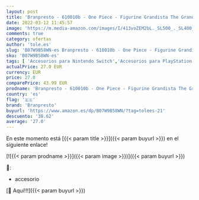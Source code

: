 ```yaml
---
layout: post
title: 'Branpresto - 610010b - One Piece - Figurine Grandista The Grandline Men 28cm - Nami  Playstation 4 '
date: 2022-03-12 11:45:57
image: 'https://m.media-amazon.com/images/I/413voZEM2bL._SL500_._SL400_.jpg'
comments: true
category: ofertas
author: 'tole.es'
slug: 'B07W9B58WN-es Branpresto - 610010b - One Piece - Figurine Grandista The...'
sku: 'B07W9B58WN-es'
tags: [ 'Accesorios para Nintendo Switch','Accesorios para PlayStation 4','Botones de los mandos para PlayStation 4','Hardware y juegos para Nintendo Switch','Hardware y juegos para PlayStation 4','Herramientas de reparación y repuestos para PlayStation 4','Juguetes','Juguetes y juegos','Muñecos y figuras','Muñecos y figuras de acción','Repuestos para PlayStation 4','Videojuegos','branpresto','playstation', ]
actualPrice: 27.0 EUR
currency: EUR
price: 27.0
comparePrice: 43.99 EUR
prodname: 'Branpresto - 610010b - One Piece - Figurine Grandista The Grandline Men 28cm - Nami  Playstation 4 '
country: 'es'
flag: '🇪🇸'
brand: 'Branpresto'
buyurl: 'https://www.amazon.es/dp/B07W9B58WN/?tag=tolees-21'
descuento: '38.62'
average: '27.0'
---
```


En este momento está [{{< param title >}}]({{< param buyurl >}}) en el siguiente enlace!

[![{{< param prodname >}}]({{< param image >}})]({{< param buyurl >}})

🔎:

- accesorio

[🛒 Aquí!!!]({{< param buyurl >}})
